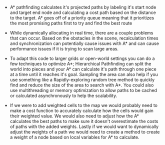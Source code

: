 - A* pathfinding calculates it's projected paths by labeling it's start node and target end node and calculating a cost path based on the distance to the target.
  A* goes off of a priority queue meaning that it prioritizes the most promising paths first to try and find the best route

- While dynamically allocating in real time, there are a couple problems that can occur.
  Based on the obstacles in the scene, recalculation times and synchronization can potentially cause issues with A* and can cause performance issues if it is trying to scan large areas.

- To adapt this code to larger grids or open-world settings you can do a few techniques to optimize A*;
  Hierarchical Pathfinding can split the world into pieces and your A* can calculate it's path through one piece at a time until it reaches it's goal.
  Sampling the area can also help if you use something like a Rapidly-exploring random tree method to quickly find and reduce the size of the area to search with A*.
  You could also use multithreading or memory optimization to allow paths to be cached or calculated asynchronously to help the scalability.

- If we were to add weighted cells to the map we would probably need to make a cost function to accurately calculate how the cells would gain their weighted value.
  We would also need to adjust how the A* calculates the best paths to make sure it doesn't overestimate the costs of paths with the added weights.
  Lastly if we would want to dynamically adjust the weights of a path we would need to create a method to create a weight of a node based on local variables for A* to calculate.
